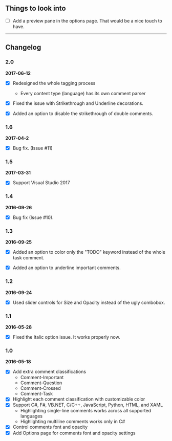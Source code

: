 ## Things to look into

- [ ] Add a preview pane in the options page. That would be a nice touch to have.

---

## Changelog

### 2.0

**2017-06-12**

- [x] Redesigned the whole tagging process
   - Every content type (language) has its own comment parser
- [x] Fixed the issue with Strikethrough and Underline decorations.
- [x] Added an option to disable the strikethrough of double comments.


### 1.6

**2017-04-2**

- [x] Bug fix. (Issue #11)


### 1.5

**2017-03-31**

- [x] Support Visual Studio 2017


### 1.4

**2016-09-26**

- [x] Bug fix (Issue #10).


### 1.3

**2016-09-25**

- [x] Added an option to color only the "TODO" keyword instead of the whole task comment.
- [x] Added an option to underline important comments.


### 1.2

**2016-09-24**

- [x] Used slider controls for Size and Opacity instead of the ugly combobox.


### 1.1

**2016-05-28**

- [x] Fixed the Italic option issue. It works properly now.


### 1.0

**2016-05-18**

- [x] Add extra comment classifications
  - Comment-Important
  - Comment-Question
  - Comment-Crossed
  - Comment-Task
- [x] Highlight each comment classification with customizable color
- [x] Support C#, F#, VB.NET, C/C++, JavaScript, Python, HTML, and XAML
  - Highlighting single-line comments works across all supported languages
  - Highlighting multiline comments works only in C#
- [x] Control comments font and opacity
- [x] Add Options page for comments font and opacity settings
